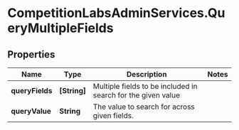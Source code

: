 # CompetitionLabsAdminServices.QueryMultipleFields

## Properties

Name | Type | Description | Notes
------------ | ------------- | ------------- | -------------
**queryFields** | **[String]** | Multiple fields to be included in search for the given value | 
**queryValue** | **String** | The value to search for across given fields. | 


